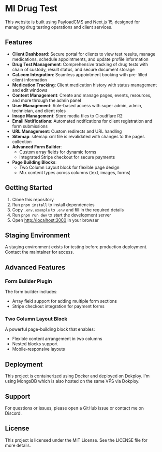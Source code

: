 # MI Drug Test

This website is built using PayloadCMS and Next.js 15, designed for managing drug testing operations and client services.

## Features

- **Client Dashboard**: Secure portal for clients to view test results, manage medications, schedule appointments, and update profile information
- **Drug Test Management**: Comprehensive tracking of drug tests with chain of custody, result status, and secure document storage
- **Cal.com Integration**: Seamless appointment booking with pre-filled client information
- **Medication Tracking**: Client medication history with status management and edit windows
- **Content Management**: Create and manage pages, events, resources, and more through the admin panel
- **User Management**: Role-based access with super admin, admin, technician, and client roles
- **Image Management**: Store media files to Cloudflare R2
- **Email Notifications**: Automated notifications for client registration and form submissions
- **URL Management**: Custom redirects and URL handling
- **Sitemap**: sitemap.xml file is revalidated with changes to the pages collection
- **Advanced Form Builder**:
  - Custom array fields for dynamic forms
  - Integrated Stripe checkout for secure payments
- **Page Building Blocks**:
  - Two Column Layout block for flexible page design
  - Mix content types across columns (text, images, forms)

## Getting Started

1. Clone this repository
2. Run `pnpm install` to install dependencies
3. Copy `.env.example` to `.env` and fill in the required details
4. Run `pnpm run dev` to start the development server
5. Open [http://localhost:3000](http://localhost:3000) in your browser

## Staging Environment

A staging environment exists for testing before production deployment. Contact the maintainer for access.

## Advanced Features

### Form Builder Plugin

The form builder includes:

- Array field support for adding multiple form sections
- Stripe checkout integration for payment forms

### Two Column Layout Block

A powerful page-building block that enables:

- Flexible content arrangement in two columns
- Nested blocks support
- Mobile-responsive layouts

## Deployment

This project is containerized using Docker and deployed on Dokploy. I'm using MongoDB which is also hosted on the same VPS via Dokploy.

## Support

For questions or issues, please open a GitHub issue or contact me on Discord.

## License

This project is licensed under the MIT License. See the LICENSE file for more details.
